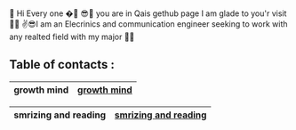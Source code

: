  🙌 Hi Every one �🤳
😎👀 you are in Qais gethub page I am glade to you'r visit 🐱‍💻
✌😎I am an Elecrinics and communication engineer seeking to work with any realted field with my major 🐱‍🚀




  ## Table of contacts :


|growth mind  | [growth mind](https://qaisalshorman.github.io/Read-Me/growth-mind)|
|------------ | -----------|
 
|smrizing and reading  | [smrizing and reading ](https://qaisalshorman.github.io/Read-Me/reading%20note)|
|--------------------- | ----------------------|

